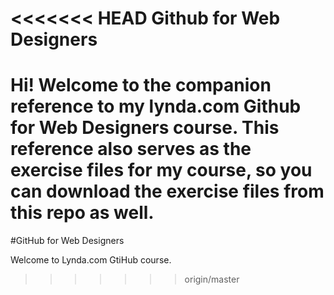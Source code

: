 <<<<<<< HEAD
Github for Web Designers
========================

Hi! Welcome to the companion reference to my lynda.com Github for Web Designers course. This reference also serves as the exercise files for my course, so you can download the exercise files from this repo as well.
=======
#GitHub for Web Designers

Welcome to Lynda.com GtiHub course.
>>>>>>> origin/master
